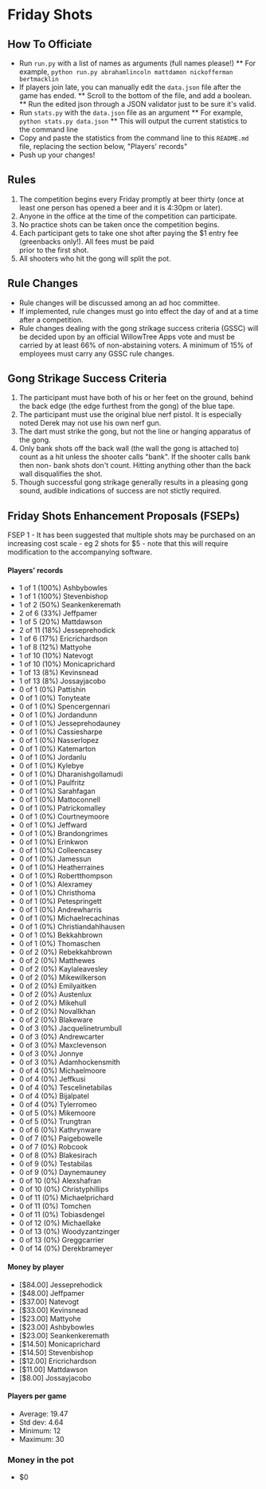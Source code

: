 Friday Shots
=============

How To Officiate
----------------
* Run `run.py` with a list of names as arguments (full names please!)
** For example, `python run.py abrahamlincoln mattdamon nickofferman bertmacklin`
* If players join late, you can manually edit the `data.json` file after the game has ended.
** Scroll to the bottom of the file, and add a boolean.
** Run the edited json through a JSON validator just to be sure it's valid.
* Run `stats.py` with the `data.json` file as an argument
** For example, `python stats.py data.json`
** This will output the current statistics to the command line
* Copy and paste the statistics from the command line to this `README.md` file, replacing the section below, "Players' records"
* Push up your changes!

Rules
-----
1. The competition begins every Friday promptly at beer thirty (once at least one person has opened a beer and it is 4:30pm or later).
2. Anyone in the office at the time of the competition can participate.
3. No practice shots can be taken once the competition begins.
4. Each participant gets to take one shot after paying the $1 entry fee (greenbacks only!). All fees must be paid  
   prior to the first shot.
5. All shooters who hit the gong will split the pot.

Rule Changes
------------
* Rule changes will be discussed among an ad hoc committee.
* If implemented, rule changes must go into effect the day of and at a time after a competition.
* Rule changes dealing with the gong strikage success criteria (GSSC) will be decided upon by an official WillowTree Apps vote and must be carried by at least 66% of non-abstaining voters.  A minimum of 15% of employees must carry any GSSC rule changes.

Gong Strikage Success Criteria
------------------------------
1. The participant must have both of his or her feet on the ground, behind the back edge (the edge furthest from the gong) of the blue tape.
2. The participant must use the original blue nerf pistol. It is especially noted
   Derek may not use his own nerf gun.
3. The dart must strike the gong, but not the line or hanging apparatus of the gong. 
4. Only bank shots off the back wall (the wall the gong is attached to) count as
   a hit unless the shooter calls "bank". If the shooter calls bank then non-
   bank shots don't count. Hitting anything other than the back wall disqualifies
   the shot.
5. Though successful gong strikage generally results in a pleasing gong sound, audible indications of success are not stictly required.


Friday Shots Enhancement Proposals (FSEPs)
------------------------------------------
FSEP 1 - It has been suggested that multiple shots may be purchased on an increasing
     cost scale - eg 2 shots for $5 - note that this will require modification to the
     accompanying software.

####  Players' records  ####
* 1 of 1 (100%) Ashbybowles
* 1 of 1 (100%) Stevenbishop
* 1 of 2 (50%) Seankenkeremath
* 2 of 6 (33%) Jeffpamer
* 1 of 5 (20%) Mattdawson
* 2 of 11 (18%) Jesseprehodick
* 1 of 6 (17%) Ericrichardson
* 1 of 8 (12%) Mattyohe
* 1 of 10 (10%) Natevogt
* 1 of 10 (10%) Monicaprichard
* 1 of 13 (8%) Kevinsnead
* 1 of 13 (8%) Jossayjacobo
* 0 of 1 (0%) Pattishin
* 0 of 1 (0%) Tonyteate
* 0 of 1 (0%) Spencergennari
* 0 of 1 (0%) Jordandunn
* 0 of 1 (0%) Jesseprehodauney
* 0 of 1 (0%) Cassiesharpe
* 0 of 1 (0%) Nasserlopez
* 0 of 1 (0%) Katemarton
* 0 of 1 (0%) Jordanlu
* 0 of 1 (0%) Kylebye
* 0 of 1 (0%) Dharanishgollamudi
* 0 of 1 (0%) Paulfritz
* 0 of 1 (0%) Sarahfagan
* 0 of 1 (0%) Mattoconnell
* 0 of 1 (0%) Patrickomalley
* 0 of 1 (0%) Courtneymoore
* 0 of 1 (0%) Jeffward
* 0 of 1 (0%) Brandongrimes
* 0 of 1 (0%) Erinkwon
* 0 of 1 (0%) Colleencasey
* 0 of 1 (0%) Jamessun
* 0 of 1 (0%) Heatherraines
* 0 of 1 (0%) Robertthompson
* 0 of 1 (0%) Alexramey
* 0 of 1 (0%) Christhoma
* 0 of 1 (0%) Petespringett
* 0 of 1 (0%) Andrewharris
* 0 of 1 (0%) Michaelrecachinas
* 0 of 1 (0%) Christiandahlhausen
* 0 of 1 (0%) Bekkahbrown
* 0 of 1 (0%) Thomaschen
* 0 of 2 (0%) Rebekkahbrown
* 0 of 2 (0%) Matthewes
* 0 of 2 (0%) Kaylaleavesley
* 0 of 2 (0%) Mikewilkerson
* 0 of 2 (0%) Emilyaitken
* 0 of 2 (0%) Austenlux
* 0 of 2 (0%) Mikehull
* 0 of 2 (0%) Novallkhan
* 0 of 2 (0%) Blakeware
* 0 of 3 (0%) Jacquelinetrumbull
* 0 of 3 (0%) Andrewcarter
* 0 of 3 (0%) Maxclevenson
* 0 of 3 (0%) Jonnye
* 0 of 3 (0%) Adamhockensmith
* 0 of 4 (0%) Michaelmoore
* 0 of 4 (0%) Jeffkusi
* 0 of 4 (0%) Tescelinetabilas
* 0 of 4 (0%) Bijalpatel
* 0 of 4 (0%) Tylerromeo
* 0 of 5 (0%) Mikemoore
* 0 of 5 (0%) Trungtran
* 0 of 6 (0%) Kathrynware
* 0 of 7 (0%) Paigebowelle
* 0 of 7 (0%) Robcook
* 0 of 8 (0%) Blakesirach
* 0 of 9 (0%) Testabilas
* 0 of 9 (0%) Daynemauney
* 0 of 10 (0%) Alexshafran
* 0 of 10 (0%) Christyphillips
* 0 of 11 (0%) Michaelprichard
* 0 of 11 (0%) Tomchen
* 0 of 11 (0%) Tobiasdengel
* 0 of 12 (0%) Michaellake
* 0 of 13 (0%) Woodyzantzinger
* 0 of 13 (0%) Greggcarrier
* 0 of 14 (0%) Derekbrameyer

#### Money by player  ####
* [$84.00] Jesseprehodick
* [$48.00] Jeffpamer
* [$37.00] Natevogt
* [$33.00] Kevinsnead
* [$23.00] Mattyohe
* [$23.00] Ashbybowles
* [$23.00] Seankenkeremath
* [$14.50] Monicaprichard
* [$14.50] Stevenbishop
* [$12.00] Ericrichardson
* [$11.00] Mattdawson
* [$8.00] Jossayjacobo

#### Players per game  ####
* Average: 19.47
* Std dev: 4.64
* Minimum: 12
* Maximum: 30

### Money in the pot ###
* $0
